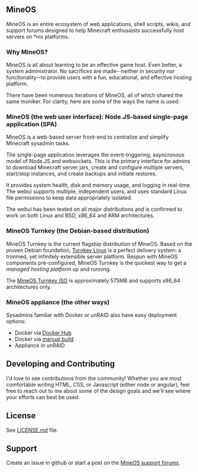 ## MineOS

MineOS is an entire ecosystem of web applications, shell scripts, wikis, and support forums
designed to help Minecraft enthusiasts successfully host servers on *nix platforms.

### Why MineOS?

MineOS is all about learning to be an effective game host. Even better, a system administrator. No sacrifices are made--neither in security nor functionality--to provide users with a fun, educational, and effective hosting platform.

There have been numerous iterations of MineOS, all of which shared the same moniker.
For clarity, here are some of the ways the name is used:

### MineOS (the web user interface): Node.JS-based single-page application (SPA)

MineOS is a web-based server front-end to centralize and simplify Minecraft sysadmin tasks.

The single-page application leverages the event-triggering, asyncronous model of Node.JS and websockets.  This is the primary interface for admins to download Minecraft server jars, create and configure multiple servers, start/stop instances, and create backups and initiate restores.

It provides system health, disk and memory usage, and logging in real-time. The webui supports multiple, independent users, and uses standard Linux file permissions to keep data appropriately isolated. 

The webui has been tested on all major distributions and is confirmed to work on both Linux and BSD, x86_64 and ARM architectures.

### MineOS Turnkey (the Debian-based distribution)

MineOS Turnkey is the current flagship distribution of MineOS. Based on the proven Debian foundation, [Turnkey Linux](https://www.turnkeylinux.org/) is a perfect delivery system: a trimmed, yet infinitely extensible server platform. Respun with MineOS components pre-configured, MineOS Turnkey is the quickest way to get a _managed hosting platform_ up and running.

The [MineOS Turnkey ISO](https://my.syncplicity.com/share/ajsnpyhdoivvekm/mineos-node_buster-x64) is approximately 575MB and supports x86_64 architectures only. 

### MineOS appliance (the other ways)

Sysadmins familiar with Docker or unRAID also have easy deployment options:

- Docker via [Docker Hub](https://hub.docker.com/repository/docker/hexparrot/mineos)
- Docker via [manual build](https://github.com/hexparrot/mineos-node/blob/master/Dockerfile)
- Appliance in unRAID

Developing and Contributing
------

I'd love to see contributions from the community! Whether you are most comfortable writing
HTML, CSS, or Javascript (either node or angular), feel free to reach out to me about
some of the design goals and we'll see where your efforts can best be used.

License
-------

See [LICENSE.md](../LICENSE.md) file.

Support
-------

Create an issue in github or start a post on the [MineOS support forums](https://discourse.codeemo.com).
